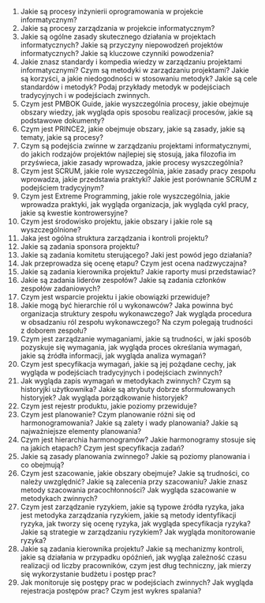 1. Jakie są procesy inżynierii oprogramowania w projekcie informatycznym?
2. Jakie są procesy zarządzania w projekcie informatycznym?
3. Jakie są ogólne zasady skutecznego działania w projektach informatycznych? Jakie są przyczyny niepowodzeń projektów informatycznych? Jakie są kluczowe czynniki powodzenia?
4. Jakie znasz standardy i kompedia wiedzy w zarządzaniu projektami informatycznymi? Czym są metodyki w zarządzaniu projektami? Jakie są korzyści, a jakie niedogodności w stosowaniu metodyk? Jakie są cele standardów i metodyk? Podaj przykłady metodyk w podejściach tradycyjnych i w podejściach zwinnych.
5. Czym jest PMBOK Guide, jakie wyszczególnia procesy, jakie obejmuje obszary wiedzy, jak wygląda opis sposobu realizacji procesów, jakie są podstawowe dokumenty?
6. Czym jest PRINCE2, jakie obejmuje obszary, jakie są zasady, jakie są tematy, jakie są procesy?
7. Czym są podejścia zwinne w zarządzaniu projektami informatycznymi, do jakich rodzajów projektów najlepiej się stosują, jaka filozofia im przyświeca, jakie zasady wprowadza, jakie procesy wyszczególnia?
8. Czym jest SCRUM, jakie role wyszczególnia, jakie zasady pracy zespołu wprowadza, jakie przedstawia praktyki? Jakie jest porównanie SCRUM z podejściem tradycyjnym?
9. Czym jest Extreme Programming, jakie role wyszczególnia, jakie wprowadza praktyki, jak wygląda organizacja, jak wygląda cykl pracy, jakie są kwestie kontrowersyjne?
10. Czym jest środowisko projektu, jakie obszary i jakie role są wyszczególnione?
11. Jaka jest ogólna struktura zarządzania i kontroli projektu?
12. Jakie są zadania sponsora projektu?
13. Jakie są zadania komitetu sterującego? Jaki jest powód jego działania?
14. Jak przeprowadza się ocenę etapu? Czym jest ocena nadzwyczajna?
15. Jakie są zadania kierownika projektu? Jakie raporty musi przedstawiać?
16. Jakie są zadania liderów zespołów? Jakie są zadania członków zespołów zadaniowych?
17. Czym jest wsparcie projektu i jakie obowiązki przewiduje?
18. Jakie mogą być hierarchie ról u wykonawców? Jaka powinna być organizacja struktury zespołu wykonawczego? Jak wygląda procedura w obsadzaniu ról zespołu wykonawczego? Na czym polegają trudności z doborem zespołu?
19. Czym jest zarządzanie wymaganiami, jakie są trudności, w jaki sposób pozyskuje się wymagania, jak wygląda proces określania wymagań, jakie są źródła informacji, jak wygląda analiza wymagań?
20. Czym jest specyfikacja wymagań, jakie są jej pożądane cechy, jak wygląda w podejściach tradycyjnych i podejściach zwinnych?
21. Jak wygląda zapis wymagań w metodykach zwinnych? Czym są historyjki użytkownika? Jakie są atrybuty dobrze sformułowanych historyjek? Jak wygląda porządkowanie historyjek?
22. Czym jest rejestr produktu, jakie poziomy przewiduje?
23. Czym jest planowanie? Czym planowanie różni się od harmonogramowania? Jakie są zalety i wady planowania? Jakie są najważniejsze elementy planowania?
24. Czym jest hierarchia harmonogramów? Jakie harmonogramy stosuje się na jakich etapach? Czym jest specyfikacja zadań?
25. Jakie są zasady planowania zwinnego? Jakie są poziomy planowania i co obejmują?
26. Czym jest szacowanie, jakie obszary obejmuje? Jakie są trudności, co należy uwzględnić? Jakie są zalecenia przy szacowaniu? Jakie znasz metody szacowania pracochłonności? Jak wygląda szacowanie w metodykach zwinnych?
27. Czym jest zarządzanie ryzykiem, jakie są typowe źródła ryzyka, jaka jest metodyka zarządzania ryzykiem, jakie są metody identyfikacji ryzyka, jak tworzy się ocenę ryzyka, jak wygląda specyfikacja ryzyka? Jakie są strategie w zarządzaniu ryzykiem? Jak wygląda monitorowanie ryzyka?
28. Jakie są zadania kierownika projektu? Jakie są mechanizmy kontroli, jakie są działania w przypadku opóźnień, jak wygląa zależność czasu realizacji od liczby pracowników, czym jest dług techniczny, jak mierzy się wykorzystanie budżetu i postęp prac?
29. Jak monitoruje się postępy prac w podejściach zwinnych? Jak wygląda rejestracja postępów prac? Czym jest wykres spalania?
